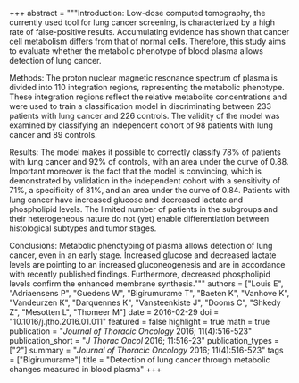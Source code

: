 +++
abstract = """Introduction: Low-dose computed tomography, the currently used tool for lung cancer screening, is characterized by a high rate of false-positive results. Accumulating evidence has shown that cancer cell metabolism differs from that of normal cells. Therefore, this study aims to evaluate whether the metabolic phenotype of blood plasma allows detection of lung cancer.

Methods: The proton nuclear magnetic resonance spectrum of plasma is divided into 110 integration regions, representing the metabolic phenotype. These integration regions reflect the relative metabolite concentrations and were used to train a classification model in discriminating between 233 patients with lung cancer and 226 controls. The validity of the model was examined by classifying an independent cohort of 98 patients with lung cancer and 89 controls.

Results: The model makes it possible to correctly classify 78% of patients with lung cancer and 92% of controls, with an area under the curve of 0.88. Important moreover is the fact that the model is convincing, which is demonstrated by validation in the independent cohort with a sensitivity of 71%, a specificity of 81%, and an area under the curve of 0.84. Patients with lung cancer have increased glucose and decreased lactate and phospholipid levels. The limited number of patients in the subgroups and their heterogeneous nature do not (yet) enable differentiation between histological subtypes and tumor stages.

Conclusions: Metabolic phenotyping of plasma allows detection of lung cancer, even in an early stage. Increased glucose and decreased lactate levels are pointing to an increased gluconeogenesis and are in accordance with recently published findings. Furthermore, decreased phospholipid levels confirm the enhanced membrane synthesis."""
authors = ["Louis E", "Adriaensens P", "Guedens W", "Bigirumurame T", "Baeten K", "Vanhove K", "Vandeurzen K", "Darquennes K", "Vansteenkiste J", "Dooms C", "Shkedy Z", "Mesotten L", "Thomeer M"]
date = 2016-02-29
doi = "10.1016/j.jtho.2016.01.011"
featured = false
highlight = true
math = true
publication = "*Journal of Thoracic Oncology* 2016; 11(4):516-523"
publication_short = "*J Thorac Oncol* 2016; 11:516-23"
publication_types = ["2"]
summary = "*Journal of Thoracic Oncology* 2016; 11(4):516-523"
tags = ["Bigirumurame"]
title = "Detection of lung cancer through metabolic changes measured in blood plasma"
+++
